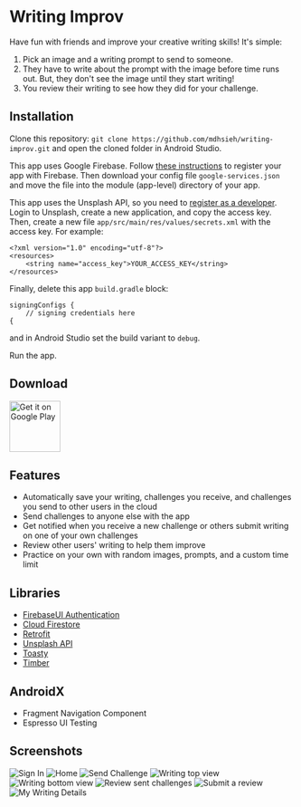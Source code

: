 # Writing Improv
Have fun with friends and improve your creative writing skills! It's simple:
1. Pick an image and a writing prompt to send to someone.
2. They have to write about the prompt with the image before time runs out. But, they don't see the image until they start writing!
3. You review their writing to see how they did for your challenge.

## Installation
Clone this repository:
`git clone https://github.com/mdhsieh/writing-improv.git`
and open the cloned folder in Android Studio.

This app uses Google Firebase.
Follow [these instructions](https://firebase.google.com/docs/android/setup) to register your app with Firebase.
Then download your config file `google-services.json` and move the file into the module (app-level) directory of your app.

This app uses the Unsplash API,
so you need to [register as a developer](https://unsplash.com/join).
Login to Unsplash, create a new application, and copy the access key.
Then, create a new file `app/src/main/res/values/secrets.xml` with the access key.
For example:
```
<?xml version="1.0" encoding="utf-8"?>
<resources>
    <string name="access_key">YOUR_ACCESS_KEY</string>
</resources>
```

Finally, delete this app `build.gradle` block:
```
signingConfigs {
    // signing credentials here
{
```
and in Android Studio set the build variant to `debug`.

Run the app.

## Download
<a href='https://play.google.com/store/apps/details?id=com.michaelhsieh.writingimprov'><img alt='Get it on Google Play' src='https://play.google.com/intl/en_us/badges/static/images/badges/en_badge_web_generic.png' height='90'/></a>

## Features
- Automatically save your writing, challenges you receive, and challenges you send to other users in the cloud
- Send challenges to anyone else with the app
- Get notified when you receive a new challenge or others submit writing on one of your own challenges
- Review other users' writing to help them improve
- Practice on your own with random images, prompts, and a custom time limit

## Libraries
- [FirebaseUI Authentication](https://firebase.google.com/docs/auth/android/firebaseui)
- [Cloud Firestore](https://firebase.google.com/docs/firestore)
- [Retrofit](https://square.github.io/retrofit)
- [Unsplash API](https://unsplash.com/developers)
- [Toasty](https://github.com/GrenderG/Toasty)
- [Timber](https://github.com/JakeWharton/timber)

## AndroidX
- Fragment Navigation Component
- Espresso UI Testing

## Screenshots
![Sign In](Capture.PNG)
![Home](Capture1.PNG)
![Send Challenge](Capture3.PNG)
![Writing top view](Capture5.PNG)
![Writing bottom view](Capture6.PNG)
![Review sent challenges](Capture7.PNG)
![Submit a review](Capture9.PNG)
![My Writing Details](Capture12.PNG)